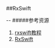 ##RxSwift


















--
#####参考资源

1. [rxswift教程][] 
2. [RxSwift][] 

[rxswift教程]:http://t.swift.gg/d/2-rxswift
[RxSwift]:https://github.com/ReactiveX/RxSwift